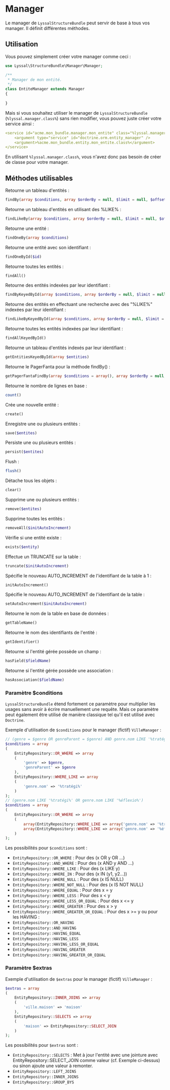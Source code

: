 # Manager

Le manager de `LyssalStructureBundle` peut servir de base à tous vos manager. Il définit différentes méthodes.


## Utilisation

Vous pouvez simplement créer votre manager comme ceci :

```php
use Lyssal\StructureBundle\Manager\Manager;

/**
 * Manager de mon entité.
 */
class EntiteManager extends Manager
{
    
}
```

Mais si vous souhaitez utiliser le manager de `LyssalStructureBundle` (`%lyssal.manager.class%`) sans rien modifier, vous pouvez juste créer votre service ainsi :

```yaml
<service id="acme.mon_bundle.manager.mon_entite" class="%lyssal.manager.class%">
    <argument type="service" id="doctrine.orm.entity_manager" />
    <argument>%acme.mon_bundle.entity.mon_entite.class%</argument>
</service>
```

En utilisant `%lyssal.manager.class%`, vous n'avez donc pas besoin de créer de classe pour votre manager.


## Méthodes utilisables

Retourne un tableau d'entités :
```php
findBy(array $conditions, array $orderBy = null, $limit = null, $offset = null, $extras = array())
```

Retourne un tableau d'entités en utilisant des %LIKE% :
```php
findLikeBy(array $conditions, array $orderBy = null, $limit = null, $offset = null)
```

Retourne une entité :
```php
findOneBy(array $conditions)
```

Retourne une entité avec son identifiant :
```php
findOneById($id)
```

Retourne toutes les entités :
```php
findAll()
```

Retourne des entités indexées par leur identifiant :
```php
findByKeyedById(array $conditions, array $orderBy = null, $limit = null, $offset = null, $extras = array())
```

Retourne des entités en effectuant une recherche avec des "%LIKE%" indexées par leur identifiant :
```php
findLikeByKeyedById(array $conditions, array $orderBy = null, $limit = null, $offset = null)
```

Retourne toutes les entités indexées par leur identifiant :
```php
findAllKeyedById()
```

Retourne un tableau d'entités indexés par leur identifiant :
```php
getEntitiesKeyedById(array $entities)
```

Retourne le PagerFanta pour la méthode findBy() :
```php
getPagerFantaFindBy(array $conditions = array(), array $orderBy = null, $nombreResultatsParPage = 20, $currentPage = 1, array $extras = array())
```

Retourne le nombre de lignes en base :
```php
count()
```

Crée une nouvelle entité :
```php
create()
```

Enregistre une ou plusieurs entités :
```php
save($entites)
```

Persiste une ou plusieurs entités :
```php
persist($entites)
```

Flush :
```php
flush()
```

Détache tous les objets :
```php
clear()
```

Supprime une ou plusieurs entités :
```php
remove($entites)
```

Supprime toutes les entités :
```php
removeAll($initAutoIncrement)
```

Vérifie si une entité existe :
```php
exists($entity)
```

Effectue un TRUNCATE sur la table :
```php
truncate($initAutoIncrement)
```

Spécifie le nouveau AUTO_INCREMENT de l'identifiant de la table à 1 :
```php
initAutoIncrement()
```

Spécifie le nouveau AUTO_INCREMENT de l'identifiant de la table :
```php
setAutoIncrement($initAutoIncrement)
```

Retourne le nom de la table en base de données :
```php
getTableName()
```

Retourne le nom des identifiants de l'entité :
```php
getIdentifier()
```

Retourne si l'entité gérée possède un champ :
```php
hasField($fieldName)
```

Retourne si l'entité gérée possède une association :
```php
hasAssociation($fieldName)
```

### Paramètre $conditions


`LyssalStructureBundle` étend fortement ce paramètre pour multiplier les usages sans avoir à écrire manuellement une requête. Mais ce paramètre peut également être utilisé de manière classique tel qu'il est utilisé avec `Doctrine`.


Exemple d'utilisation de `$conditions` pour le manager (fictif) `VilleManager` :
```php
// (genre = $genre OR genreParent = $genre) AND genre.nom LIKE '%tratégi%'
$conditions = array
(
    EntityRepository::OR_WHERE => array
    (
        'genre' => $genre,
        'genreParent' => $genre
    ),
    EntityRepository::WHERE_LIKE => array
    (
        'genre.nom' => '%tratégi%'
    )
);
// (genre.nom LIKE '%tratégi%' OR genre.nom LIKE '%éflexio%')
$conditions = array
(
    EntityRepository::OR_WHERE => array
    (
        array(EntityRepository::WHERE_LIKE => array('genre.nom' => '%tratégi%')),
        array(EntityRepository::WHERE_LIKE => array('genre.nom' => '%éflexio%'))
    )
);
```

Les possibilités pour `$conditions` sont :
* `EntityRepository::OR_WHERE` : Pour des (x OR y OR ...)
* `EntityRepository::AND_WHERE` : Pour des (x AND y AND ...)
* `EntityRepository::WHERE_LIKE` : Pour des (x LIKE y)
* `EntityRepository::WHERE_IN` : Pour des (x IN (y1, y2...))
* `EntityRepository::WHERE_NULL` : Pour des (x IS NULL)
* `EntityRepository::WHERE_NOT_NULL` : Pour des (x IS NOT NULL)
* `EntityRepository::WHERE_EQUAL` : Pour des x = y
* `EntityRepository::WHERE_LESS` : Pour des x < y
* `EntityRepository::WHERE_LESS_OR_EQUAL` : Pour des x <= y
* `EntityRepository::WHERE_GREATER` : Pour des x > y
* `EntityRepository::WHERE_GREATER_OR_EQUAL` : Pour des x >= y
ou pour les HAVING :
* `EntityRepository::OR_HAVING`
* `EntityRepository::AND_HAVING`
* `EntityRepository::HAVING_EQUAL`
* `EntityRepository::HAVING_LESS`
* `EntityRepository::HAVING_LESS_OR_EQUAL`
* `EntityRepository::HAVING_GREATER`
* `EntityRepository::HAVING_GREATER_OR_EQUAL`



### Paramètre $extras

Exemple d'utilisation de `$extras` pour le manager (fictif) `VilleManager` :
```php
$extras = array
(
    EntityRepository::INNER_JOINS => array
    (
        'ville.maison' => 'maison'
    ),
    EntityRepository::SELECTS => array
    (
        'maison' => EntityRepository::SELECT_JOIN
    )
);
```
Les possibilités pour `$extras` sont :
* `EntityRepository::SELECTS` : Met à jour l'entité avec une jointure avec EntityRepository::SELECT_JOIN comme valeur (cf. Exemple ci-dessus) ou sinon ajoute une valeur à remonter.
* `EntityRepository::LEFT_JOINS`
* `EntityRepository::INNER_JOINS`
* `EntityRepository::GROUP_BYS`
